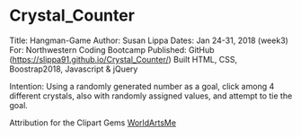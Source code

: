 # Crystal_Counter
Title: Hangman-Game
Author: Susan Lippa
Dates:  Jan 24-31, 2018 (week3)
For:  Northwestern Coding Bootcamp
Published: GitHub (https://slippa91.github.io/Crystal_Counter/)
Built HTML, CSS, Boostrap2018, Javascript & jQuery

Intention: Using a randomly generated number as a goal, click among 4 different crystals, also with randomly assigned values, and attempt to tie the goal. 

Attribution for the Clipart Gems
<a href="http://worldartsme.com/">WorldArtsMe</a>